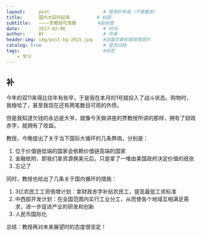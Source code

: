 ```yaml
---
layout:     post   				    # 使用的布局（不需要改）
title:      国内大回环起来 	     # 标题 
subtitle:   ————贾教授可真硬        #副标题
date:       2017-02-06 				# 时间
author:     BY 						# 作者
header-img: img/post-bg-2015.jpg 	#这篇文章标题背景图片
catalog: true 						# 是否归档
tags:								#标签
    - 学习
---
```


## 补
今年的双11来得比往年有些早，于是我在本月的1号就投入了战斗状态。购物时，我梭哈了，甚至我现在还有两笔数目可观的外债。

但是我知道欠钱的永远是大爷，就像今天做讲座的贾教授所讲的那样，拥有了财政赤字，就拥有了收益。

教授，今晚提出了关于当下国际大循环的几条弊病，分别是：
1. 位于价值链低端的国家会依赖价值链高端的国家
2. 金融依附，即我们拿资源换美元后，只是拿了一堆由美国政府决定价值的纸张
3. 忘记了

同时，教授也给出了几条关于国内循环的措施：
1. 3亿农民工工资倍增计划：拿财政赤字补贴农民工，提高最低工资标准
2. 中西部开发计划：在全国范围内实行工业分工，从而使各个地域互相满足需求，进一步促进产业的研发和创新
3. 人民币国际化

总结：教授再对未来展望时的态度很坚定！
